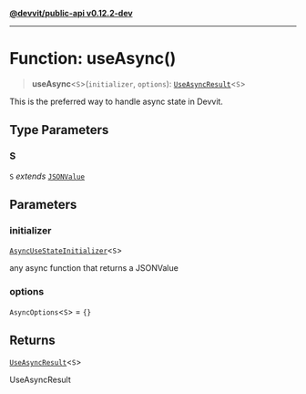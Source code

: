 [**@devvit/public-api v0.12.2-dev**](../README.md)

---

# Function: useAsync()

> **useAsync**\<`S`\>(`initializer`, `options`): [`UseAsyncResult`](../type-aliases/UseAsyncResult.md)\<`S`\>

This is the preferred way to handle async state in Devvit.

## Type Parameters

### S

`S` _extends_ [`JSONValue`](../type-aliases/JSONValue.md)

## Parameters

### initializer

[`AsyncUseStateInitializer`](../type-aliases/AsyncUseStateInitializer.md)\<`S`\>

any async function that returns a JSONValue

### options

`AsyncOptions`\<`S`\> = `{}`

## Returns

[`UseAsyncResult`](../type-aliases/UseAsyncResult.md)\<`S`\>

UseAsyncResult<S>
